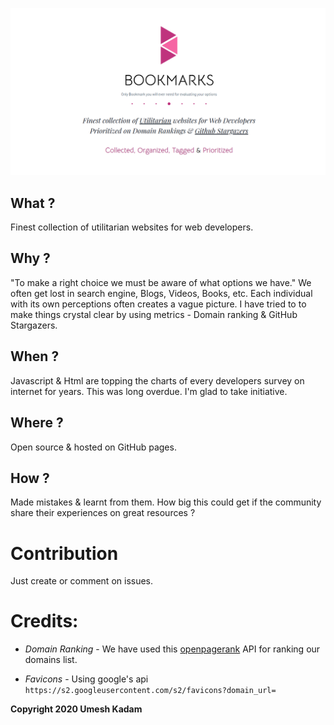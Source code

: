 ![Bookmarks](./img/og.png)

## What ?

Finest collection of utilitarian websites for web developers.

## Why ?

"To make a right choice we must be aware of what options we have." We often get lost in search engine, Blogs, Videos, Books, etc. Each individual with its own perceptions often creates a vague picture. I have tried to to make things crystal clear by using metrics - Domain ranking & GitHub Stargazers.

## When ?

Javascript & Html are topping the charts of every developers survey on internet for years. This was long overdue. I'm glad to take initiative.

## Where ?

Open source & hosted on GitHub pages.

## How ?

Made mistakes & learnt from them.
How big this could get if the community share their experiences on great resources ?

# Contribution

Just create or comment on issues.

# Credits:

- *Domain Ranking* - We have used this [openpagerank](https://www.domcop.com/openpagerank/documentation) API for ranking our domains list.

- *Favicons* - Using google's api `https://s2.googleusercontent.com/s2/favicons?domain_url=`


**Copyright 2020 Umesh Kadam**
